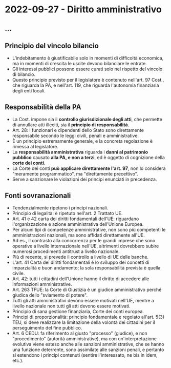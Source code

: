 # 2022-09-27 - Diritto amministrativo 

<!-- vim:set spelllang=it: -->

## ...

## Principio del vincolo bilancio

* L'indebitamento è giustificabile solo in momenti di difficoltà economica, ma in momenti di crescita le uscite devono bilanciare le entrate.
* Gli interessi pubblici possono essere curati solo nel rispetto del vincolo di bilancio.
* Questo principio previsto per il legislatore è contenuto nell'art. 97 Cost., che riguarda la PA, e nell'art. 119, che riguarda l'autonomia finanziaria degli enti locali.

## Responsabilità della PA

* La Cost. impone sia il **controllo giurisdizionale degli atti**, che permette di annullare atti illeciti, sia il **principio di responsabilità**.
* Art. 28: i funzionari e dipendenti dello Stato sono direttamente responsabile secondo le leggi civili, penali e amministrative.
* È un principio estremamente generale, e la concreta regolazione è rimessa al legislatore.
* La **responsabilità amministrativa** riguarda i **danni al patrimonio pubblico** causato **alla PA, e non a terzi**, ed è oggetto di cognizione della **corte dei conti**.
* La Corte dei conti **può applicare direttamente l'art. 97**, non lo considera "meramente programmatico", ma "direttamente precettivo".
* Serve a sanzionare le violazioni dei principi enunciati in precedenza.

## Fonti sovranazionali

* Tendenzialmente ripetono i principi nazionali.
* Principio di legalità: è ripetuto nell'art. 2 Trattato UE.
* Art. 41 e 42 carta dei diritti fondamentali dell'UE: riguardano l'organizzazione e azione amministrativa dell'Unione Europea.
* Per alcuni tipi di competenze amministrative, non sono più competenti le amministrazioni nazionali, ma sono affidati direttamente all'UE.
* Ad es., il contrasto alla concorrenza per le grandi imprese che sono operative a livello internazionale nell'UE, altrimenti dovrebbero subire numerosi procedimenti antitrust a livello nazionale.
* Più di recente, si prevede il controllo a livello di UE delle banche.
* L'art. 41 Carta dei diritti fondamentali è lo sviluppo dei concetti di imparzialità e buon andamento; la sola responsabilità prevista è quella civile.
* Art. 42: tutti i cittadini dell'Unione hanno il diritto di accedere alle informazioni amministrative.
* Art. 263 TFUE: la Corte di Giustizia è un giudice amministrativo perché giudica dello "sviamento di potere".
* Tutti gli atti amministrativi devono essere motivati nell'UE, mentre a livello nazionale non tutti gli atti devono essere motivati.
* Principio di sana gestione finanziaria, Corte dei conti europea.
* Principi di proporzionalità: principio fondamentale e regolato all'art. 5(3) TEU, si deve realizzare la limitazione della volontà dei cittadini per il perseguimento del fine pubblico.
* Art. 6 CEDU: fa riferimento al giusto "processo" (giudice), e non "procedimento" (autorità amministrative), ma con un'interpretazione evolutiva viene esteso anche alle sanzioni amministrative, che se hanno una funzione deterrente, sono assimilate alle sanzioni penali, e pertanto si estendono i principi contenuti (sentire l'interessato, ne bis in idem, etc.).
